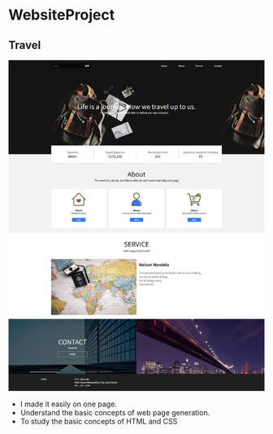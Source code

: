 # WebsiteProject

## Travel
<img src="https://github.com/Eilison98/WebsiteProject/blob/main/Travel/Source/image/TravelPage.png"  width="550" height="650"/>
<ul>
  <li>I made it easily on one page.
  <li>Understand the basic concepts of web page generation.
  <li>To study the basic concepts of HTML and CSS
<ul>
